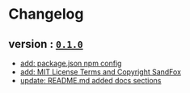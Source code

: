 # Changelog

## version : [`0.1.0`](https://github.com/foxnet-git/sandfox-node/releases/tag/v0.1.0)

- [add: package.json npm config](https://github.com/foxnet-git/sandfox-node/commit/2780467be83146a77d8206fe06f90c23dd914068)
 - [add: MIT License Terms and Copyright SandFox](https://github.com/foxnet-git/sandfox-node/commit/27e81ce0efa8319bff540735a1b15266474d8356)
 - [update: README.md added docs sections](https://github.com/foxnet-git/sandfox-node/commit/28347b7bff9b15eef688ffb0985bf17c67b4b5d2)